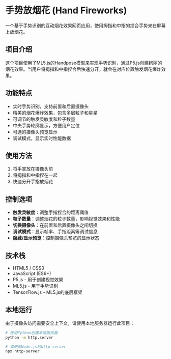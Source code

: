 # 手势放烟花 (Hand Fireworks)

一个基于手势识别的互动烟花效果网页应用，使用拇指和中指的捏合手势来在屏幕上放烟花。

## 项目介绍

这个项目使用了ML5.js的Handpose模型来实现手势识别，通过P5.js创建绚丽的烟花效果。当用户将拇指和中指捏合后快速分开，就会在对应位置触发烟花爆炸效果。

## 功能特点

- 实时手势识别，支持前置和后置摄像头
- 精美的烟花爆炸效果，包含多层粒子和星星
- 可调节的触发灵敏度和粒子数量
- 中央手势轮廓显示，方便用户定位
- 可选的摄像头预览显示
- 调试模式，显示实时性能数据

## 使用方法

1. 将手掌放在摄像头前
2. 将拇指和中指捏在一起
3. 快速分开手指放烟花

## 控制选项

- **触发灵敏度**：调整手指捏合的距离阈值
- **粒子数量**：调整烟花的粒子数量，影响视觉效果和性能
- **切换摄像头**：在前置和后置摄像头之间切换
- **调试模式**：显示帧率、手指距离等调试信息
- **隐藏/显示预览**：控制摄像头预览的显示状态

## 技术栈

- HTML5 / CSS3
- JavaScript (ES6+)
- P5.js - 用于创建视觉效果
- ML5.js - 用于手势识别
- TensorFlow.js - ML5.js的底层框架

## 本地运行

由于摄像头访问需要安全上下文，请使用本地服务器运行此项目：

```bash
# 使用Python创建本地服务器
python -m http.server

# 或使用Node.js的http-server
npx http-server